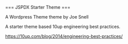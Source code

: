 === JSPDX Starter Theme ===

A Wordpress Theme theme by Joe Snell

A starter theme based 10up engineering best practices.

https://10up.com/blog/2014/engineering-best-practices/
